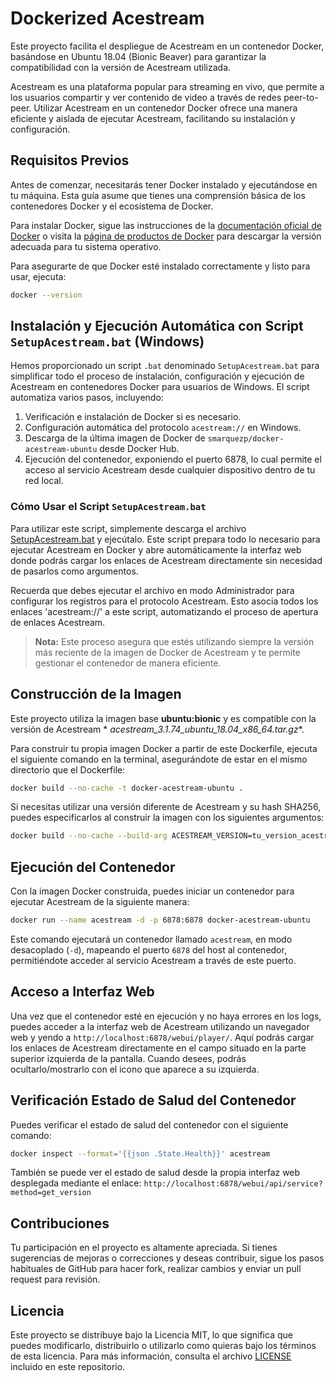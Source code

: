 # Dockerized Acestream

Este proyecto facilita el despliegue de Acestream en un contenedor Docker, basándose en Ubuntu 18.04 (Bionic Beaver)
para garantizar la compatibilidad con la versión de Acestream utilizada.

Acestream es una plataforma popular para streaming en vivo, que permite a los usuarios compartir y ver contenido de
video a través de redes peer-to-peer. Utilizar Acestream en un contenedor Docker ofrece una manera eficiente y aislada
de ejecutar Acestream, facilitando su instalación y configuración.

## Requisitos Previos

Antes de comenzar, necesitarás tener Docker instalado y ejecutándose en tu máquina. Esta guía asume que tienes una
comprensión básica de los contenedores Docker y el ecosistema de Docker.

Para instalar Docker, sigue las instrucciones de
la [documentación oficial de Docker](https://docs.docker.com/get-docker/) o visita
la [página de productos de Docker](https://www.docker.com/products/docker-desktop) para descargar la versión adecuada
para tu sistema operativo.

Para asegurarte de que Docker esté instalado correctamente y listo para usar, ejecuta:
```bash
docker --version
```

## Instalación y Ejecución Automática con Script `SetupAcestream.bat` (Windows)

Hemos proporcionado un script `.bat` denominado `SetupAcestream.bat` para simplificar todo el proceso de instalación,
configuración y ejecución de Acestream en contenedores Docker para usuarios de Windows. El script automatiza varios
pasos, incluyendo:

1. Verificación e instalación de Docker si es necesario.
2. Configuración automática del protocolo `acestream://` en Windows.
3. Descarga de la última imagen de Docker de `smarquezp/docker-acestream-ubuntu` desde Docker Hub.
4. Ejecución del contenedor, exponiendo el puerto 6878, lo cual permite el acceso al servicio Acestream desde cualquier
   dispositivo dentro de tu red local.

### Cómo Usar el Script `SetupAcestream.bat`

Para utilizar este script, simplemente descarga el
archivo [SetupAcestream.bat](https://github.com/marquezpsergio/acestream-docker/releases) y ejecútalo. Este script
prepara todo lo necesario para ejecutar Acestream en Docker y abre automáticamente la interfaz web donde podrás cargar
los enlaces de Acestream directamente sin necesidad de pasarlos como argumentos.

Recuerda que debes ejecutar el archivo en modo Administrador para configurar los registros para el protocolo Acestream.
Esto asocia todos los enlaces 'acestream://' a este script, automatizando el proceso de apertura de enlaces Acestream.

> **Nota:** Este proceso asegura que estés utilizando siempre la versión más reciente de la imagen de Docker de
> Acestream y te permite gestionar el contenedor de manera eficiente.

## Construcción de la Imagen

Este proyecto utiliza la imagen base **ubuntu:bionic** y es compatible con la versión de Acestream *
*acestream_3.1.74_ubuntu_18.04_x86_64.tar.gz**.

Para construir tu propia imagen Docker a partir de este Dockerfile, ejecuta el siguiente comando en la terminal,
asegurándote de estar en el mismo directorio que el Dockerfile:

```bash
docker build --no-cache -t docker-acestream-ubuntu .
```

Si necesitas utilizar una versión diferente de Acestream y su hash SHA256, puedes especificarlos al construir la imagen
con los siguientes argumentos:

```bash
docker build --no-cache --build-arg ACESTREAM_VERSION=tu_version_acestream --build-arg ACESTREAM_SHA256=tu_hash_sha256 -t docker-acestream-ubuntu .
```

## Ejecución del Contenedor

Con la imagen Docker construida, puedes iniciar un contenedor para ejecutar Acestream de la siguiente manera:

```bash
docker run --name acestream -d -p 6878:6878 docker-acestream-ubuntu
```

Este comando ejecutará un contenedor llamado `acestream`, en modo desacoplado (`-d`), mapeando el puerto `6878` del host
al contenedor, permitiéndote acceder al servicio Acestream a través de este puerto.

## Acceso a Interfaz Web

Una vez que el contenedor esté en ejecución y no haya errores en los logs, puedes acceder a la interfaz web de Acestream
utilizando un navegador web y yendo a `http://localhost:6878/webui/player/`.
Aquí podrás cargar los enlaces de Acestream directamente en el campo situado en la parte superior izquierda de la
pantalla. Cuando desees, podrás ocultarlo/mostrarlo con el icono que aparece a su izquierda.

## Verificación Estado de Salud del Contenedor

Puedes verificar el estado de salud del contenedor con el siguiente comando:

```bash
docker inspect --format='{{json .State.Health}}' acestream
```

También se puede ver el estado de salud desde la propia interfaz web desplegada mediante el
enlace: `http://localhost:6878/webui/api/service?method=get_version`

## Contribuciones

Tu participación en el proyecto es altamente apreciada. Si tienes sugerencias de mejoras o correcciones y deseas
contribuir, sigue los pasos habituales de GitHub para hacer fork, realizar cambios y enviar un pull request para
revisión.

## Licencia

Este proyecto se distribuye bajo la Licencia MIT, lo que significa que puedes modificarlo, distribuirlo o utilizarlo
como quieras bajo los términos de esta licencia. Para más información, consulta el archivo [LICENSE](LICENSE) incluido
en este repositorio.

